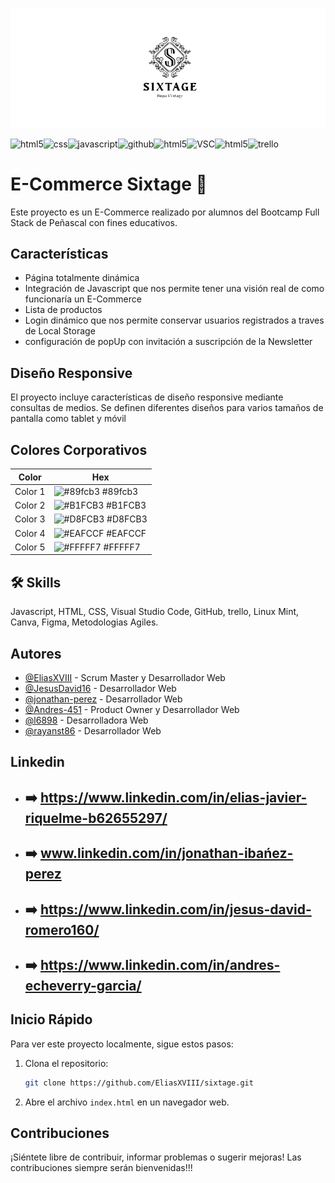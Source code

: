 ![Logo](https://github.com/EliasXVIII/sixtage/blob/main/logo%2Biconos/logoReadme.png)

![html5](https://img.shields.io/badge/HTML5-E34F26?style=for-the-badge&logo=html5&logoColor=white)![css](https://img.shields.io/badge/CSS3-1572B6?style=for-the-badge&logo=css3&logoColor=white)![javascript](https://img.shields.io/badge/JavaScript-323330?style=for-the-badge&logo=javascript&logoColor=F7DF1E)![github](https://img.shields.io/badge/GitHub-100000?style=for-the-badge&logo=github&logoColor=white)![html5](https://img.shields.io/badge/Canva-%2300C4CC.svg?&style=for-the-badge&logo=Canva&logoColor=white)![VSC](	https://img.shields.io/badge/Visual_Studio-5C2D91?style=for-the-badge&logo=visual%20studio&logoColor=white)![html5](https://img.shields.io/badge/Linux_Mint-87CF3E?style=for-the-badge&logo=linux-mint&logoColor=white)![trello](https://img.shields.io/badge/Trello-0052CC?style=for-the-badge&logo=trello&logoColor=white)

# E-Commerce Sixtage 👋

Este proyecto es un E-Commerce realizado por alumnos del Bootcamp Full Stack de Peñascal con fines educativos.

## Características
- Página totalmente dinámica
- Integración de Javascript que nos permite tener una visión real de como funcionaría un E-Commerce
- Lista de productos
- Login dinámico que nos permite conservar usuarios registrados a traves de Local Storage
- configuración de popUp con invitación a suscripción de la Newsletter

## Diseño Responsive
El proyecto incluye características de diseño responsive mediante consultas de medios. Se definen diferentes diseños para varios tamaños de pantalla como tablet y móvil

## Colores Corporativos

| Color             | Hex                                                                |
| ----------------- | ------------------------------------------------------------------ |
| Color 1 | ![#89fcb3](https://via.placeholder.com/10/89fcb3?text=+) #89fcb3|
| Color 2 | ![#B1FCB3](https://via.placeholder.com/10/B1FCB3?text=+) #B1FCB3 |
| Color 3| ![#D8FCB3](https://via.placeholder.com/10/D8FCB3?text=+) #D8FCB3 |
| Color 4 | ![#EAFCCF](https://via.placeholder.com/10/EAFCCF?text=+) #EAFCCF |
| Color 5 | ![#FFFFF7](https://via.placeholder.com/10/FFFFF7?text=+) #FFFFF7 |

## 🛠 Skills
Javascript, HTML, CSS, Visual Studio Code, GitHub, trello, Linux Mint, Canva, Figma, Metodologias Agiles.

## Autores

- [@EliasXVIII](https://github.com/EliasXVIII) - Scrum Master y Desarrollador Web
- [@JesusDavid16](https://github.com/JesusDavid16) - Desarrollador Web
- [@jonathan-perez](https://github.com.jonathan-perez) - Desarrollador Web
- [@Andres-451](https://github.com/Andres-451) - Product Owner y Desarrollador Web
- [@l6898](https://github.com/l6898) - Desarrolladora Web
- [@rayanst86](https://github.com/rayanst86) - Desarrollador Web
  
## Linkedin

- ## :arrow_right: https://www.linkedin.com/in/elias-javier-riquelme-b62655297/
- ## :arrow_right: www.linkedin.com/in/jonathan-ibańez-perez
- ## :arrow_right: https://www.linkedin.com/in/jesus-david-romero160/
- ## :arrow_right: https://www.linkedin.com/in/andres-echeverry-garcia/

## Inicio Rápido
Para ver este proyecto localmente, sigue estos pasos:

1. Clona el repositorio:
    ```bash
    git clone https://github.com/EliasXVIII/sixtage.git
    ```
2. Abre el archivo `index.html` en un navegador web.

## Contribuciones

¡Siéntete libre de contribuir, informar problemas o sugerir mejoras!
Las contribuciones siempre serán bienvenidas!!!















